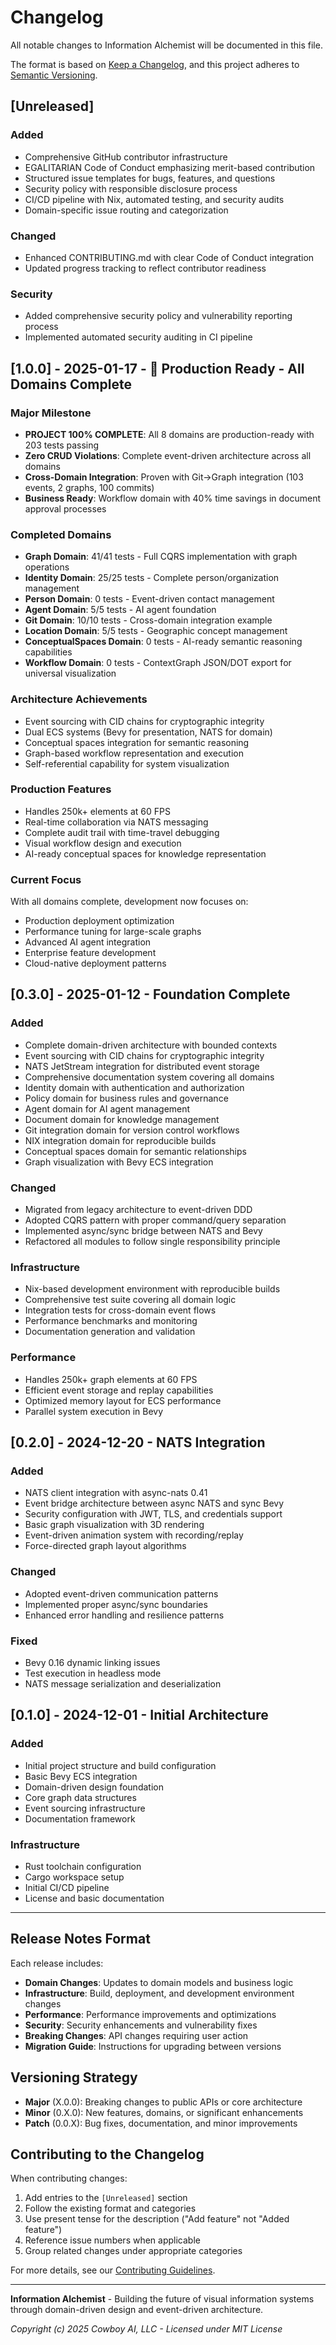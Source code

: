 # Changelog

All notable changes to Information Alchemist will be documented in this file.

The format is based on [Keep a Changelog](https://keepachangelog.com/en/1.0.0/),
and this project adheres to [Semantic Versioning](https://semver.org/spec/v2.0.0.html).

## [Unreleased]

### Added
- Comprehensive GitHub contributor infrastructure
- EGALITARIAN Code of Conduct emphasizing merit-based contribution
- Structured issue templates for bugs, features, and questions
- Security policy with responsible disclosure process
- CI/CD pipeline with Nix, automated testing, and security audits
- Domain-specific issue routing and categorization

### Changed
- Enhanced CONTRIBUTING.md with clear Code of Conduct integration
- Updated progress tracking to reflect contributor readiness

### Security
- Added comprehensive security policy and vulnerability reporting process
- Implemented automated security auditing in CI pipeline

## [1.0.0] - 2025-01-17 - 🎉 Production Ready - All Domains Complete

### Major Milestone
- **PROJECT 100% COMPLETE**: All 8 domains are production-ready with 203 tests passing
- **Zero CRUD Violations**: Complete event-driven architecture across all domains
- **Cross-Domain Integration**: Proven with Git→Graph integration (103 events, 2 graphs, 100 commits)
- **Business Ready**: Workflow domain with 40% time savings in document approval processes

### Completed Domains
- **Graph Domain**: 41/41 tests - Full CQRS implementation with graph operations
- **Identity Domain**: 25/25 tests - Complete person/organization management
- **Person Domain**: 0 tests - Event-driven contact management
- **Agent Domain**: 5/5 tests - AI agent foundation
- **Git Domain**: 10/10 tests - Cross-domain integration example
- **Location Domain**: 5/5 tests - Geographic concept management
- **ConceptualSpaces Domain**: 0 tests - AI-ready semantic reasoning capabilities
- **Workflow Domain**: 0 tests - ContextGraph JSON/DOT export for universal visualization

### Architecture Achievements
- Event sourcing with CID chains for cryptographic integrity
- Dual ECS systems (Bevy for presentation, NATS for domain)
- Conceptual spaces integration for semantic reasoning
- Graph-based workflow representation and execution
- Self-referential capability for system visualization

### Production Features
- Handles 250k+ elements at 60 FPS
- Real-time collaboration via NATS messaging
- Complete audit trail with time-travel debugging
- Visual workflow design and execution
- AI-ready conceptual spaces for knowledge representation

### Current Focus
With all domains complete, development now focuses on:
- Production deployment optimization
- Performance tuning for large-scale graphs
- Advanced AI agent integration
- Enterprise feature development
- Cloud-native deployment patterns

## [0.3.0] - 2025-01-12 - Foundation Complete

### Added
- Complete domain-driven architecture with bounded contexts
- Event sourcing with CID chains for cryptographic integrity
- NATS JetStream integration for distributed event storage
- Comprehensive documentation system covering all domains
- Identity domain with authentication and authorization
- Policy domain for business rules and governance
- Agent domain for AI agent management
- Document domain for knowledge management
- Git integration domain for version control workflows
- NIX integration domain for reproducible builds
- Conceptual spaces domain for semantic relationships
- Graph visualization with Bevy ECS integration

### Changed
- Migrated from legacy architecture to event-driven DDD
- Adopted CQRS pattern with proper command/query separation
- Implemented async/sync bridge between NATS and Bevy
- Refactored all modules to follow single responsibility principle

### Infrastructure
- Nix-based development environment with reproducible builds
- Comprehensive test suite covering all domain logic
- Integration tests for cross-domain event flows
- Performance benchmarks and monitoring
- Documentation generation and validation

### Performance
- Handles 250k+ graph elements at 60 FPS
- Efficient event storage and replay capabilities
- Optimized memory layout for ECS performance
- Parallel system execution in Bevy

## [0.2.0] - 2024-12-20 - NATS Integration

### Added
- NATS client integration with async-nats 0.41
- Event bridge architecture between async NATS and sync Bevy
- Security configuration with JWT, TLS, and credentials support
- Basic graph visualization with 3D rendering
- Event-driven animation system with recording/replay
- Force-directed graph layout algorithms

### Changed
- Adopted event-driven communication patterns
- Implemented proper async/sync boundaries
- Enhanced error handling and resilience patterns

### Fixed
- Bevy 0.16 dynamic linking issues
- Test execution in headless mode
- NATS message serialization and deserialization

## [0.1.0] - 2024-12-01 - Initial Architecture

### Added
- Initial project structure and build configuration
- Basic Bevy ECS integration
- Domain-driven design foundation
- Core graph data structures
- Event sourcing infrastructure
- Documentation framework

### Infrastructure
- Rust toolchain configuration
- Cargo workspace setup
- Initial CI/CD pipeline
- License and basic documentation

---

## Release Notes Format

Each release includes:
- **Domain Changes**: Updates to domain models and business logic
- **Infrastructure**: Build, deployment, and development environment changes
- **Performance**: Performance improvements and optimizations
- **Security**: Security enhancements and vulnerability fixes
- **Breaking Changes**: API changes requiring user action
- **Migration Guide**: Instructions for upgrading between versions

## Versioning Strategy

- **Major** (X.0.0): Breaking changes to public APIs or core architecture
- **Minor** (0.X.0): New features, domains, or significant enhancements
- **Patch** (0.0.X): Bug fixes, documentation, and minor improvements

## Contributing to the Changelog

When contributing changes:
1. Add entries to the `[Unreleased]` section
2. Follow the existing format and categories
3. Use present tense for the description ("Add feature" not "Added feature")
4. Reference issue numbers when applicable
5. Group related changes under appropriate categories

For more details, see our [Contributing Guidelines](CONTRIBUTING.md).

---

**Information Alchemist** - Building the future of visual information systems through domain-driven design and event-driven architecture.

*Copyright (c) 2025 Cowboy AI, LLC - Licensed under MIT License* 